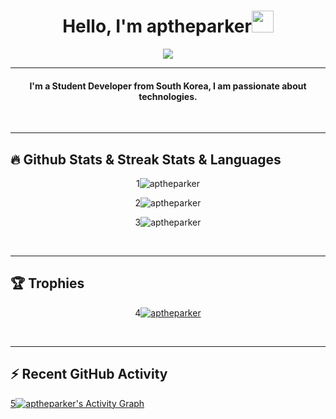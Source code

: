 <h1 align="center">Hello, I'm aptheparker<img src="https://media.giphy.com/media/hvRJCLFzcasrR4ia7z/giphy.gif" width="35"></h1>
<p align="center">
  <a href="https://github.com/aptheparker"><img src="https://readme-typing-svg.herokuapp.com?lines=Student-Developer;JavaScript%20|%20Node.js%20|%20Java%20|%20Python;Always%20learning%20new%20things&center=true&width=500&height=50"></a>
</p>
<hr/>
<!-- I like to Code. -->

<h4 align="center">
I'm a Student Developer from South Korea, I am passionate about technologies. <br />
</h4>
<br>
<hr/> 

## 🔥 Github Stats & Streak Stats & Languages
<p align="center">1<img src="https://github-readme-stats.vercel.app/api/?username=aptheparker&theme=algolia" alt="aptheparker"></p>
<p align="center">2<img src="https://github-readme-streak-stats.herokuapp.com/?user=aptheparker&theme=algolia" alt="aptheparker"></p>
<p align="center">3<img src="https://github-readme-stats.vercel.app/api/top-langs/?username=aptheparker&theme=algolia&layout=compact" alt="aptheparker"></p>
<br>
<hr/>

## 🏆 Trophies
<p align="center">4<a href="https://github.com/aptheparker"><img
      src="https://github-profile-trophy.vercel.app/?username=aptheparker&row=1&column=3&theme=algolia" alt="aptheparker" /></a>  </p>

<!-- algolia -->
<br>
<hr/>

## ⚡ Recent GitHub Activity
<a href="https://github.com/aptheparker">5<img alt="aptheparker's Activity Graph" src="https://activity-graph.herokuapp.com/graph?username=aptheparker&custom_title=aptheparker's%20Contribution%20Graph&theme=react-dark" /></a>
